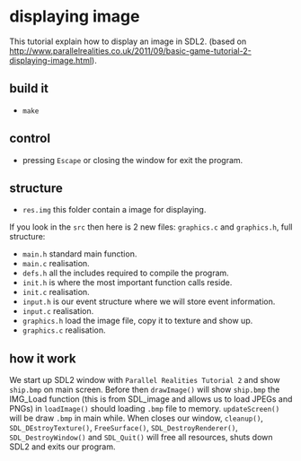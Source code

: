 # displaying image

This tutorial explain how to display an image in SDL2.
(based on http://www.parallelrealities.co.uk/2011/09/basic-game-tutorial-2-displaying-image.html).

## build it
  * `make`

## control
  * pressing `Escape` or  closing the window for exit the program.

## structure

  * `res.img` this folder contain a image for displaying.

If you look in the `src` then here is 2 new files: `graphics.c` and `graphics.h`, full structure:
  * `main.h` standard main function.
  * `main.c` realisation.
  * `defs.h` all the includes required to compile the program.
  * `init.h` is where the most important function calls reside.
  * `init.c` realisation.
  * `input.h` is our event structure where we will store event information.
  * `input.c` realisation.
  * `graphics.h` load the image file, copy it to texture and show up.
  * `graphics.c` realisation.

## how it work

We start up SDL2 window with `Parallel Realities Tutorial 2` and show `ship.bmp` on main screen.
Before then `drawImage()` will show `ship.bmp` the IMG_Load function
(this is from SDL_image and allows us to load JPEGs and PNGs) in `loadImage()` should loading `.bmp` file to memory.
`updateScreen()` will be draw `.bmp` in main while.
When closes our window, `cleanup()`, `SDL_DEstroyTexture()`, `FreeSurface()`, `SDL_DestroyRenderer()`,
`SDL_DestroyWindow()` and `SDL_Quit()` will free all resources, shuts down SDL2 and exits our program.
